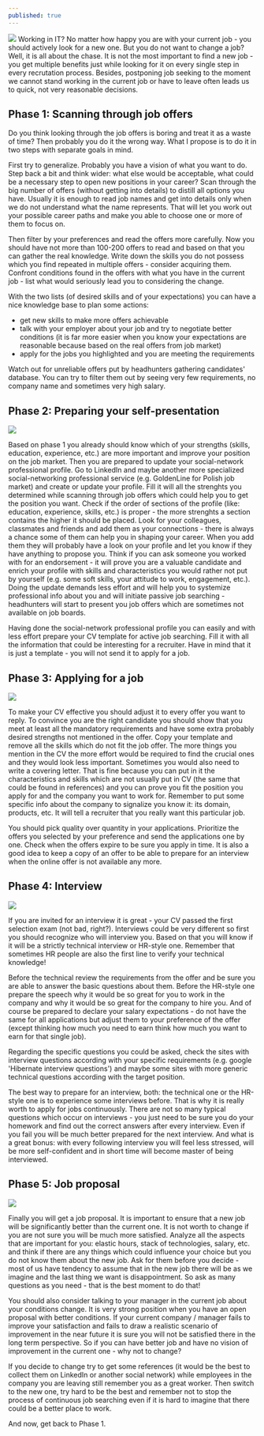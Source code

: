 ```yaml
---
published: true
---
```


![]({{site.baseurl}}/images/2016-12-31/Fotolia_129760515_XS.jpg)
Working in IT? No matter how happy you are with your current job - you should actively look for a new one. But you do not want to change a job? Well, it is all about the chase. 
It is not the most important to find a new job - you get multiple benefits just while looking for it on every single step in every recrutation process. Besides, postponing job seeking to the moment we cannot stand working in the current job or have to leave often leads us to quick, not very reasonable decisions. 

## Phase 1: Scanning through job offers

Do you think looking through the job offers is boring and treat it as a waste of time? Then probably you do it the wrong way. What I propose is to do it in two steps with separate goals in mind.

First try to generalize. Probably you have a vision of what you want to do. Step back a bit and think wider: what else would be acceptable, what could be a necessary step to open new positions in your career? Scan through the big number of offers (without getting into details) to distill all options you have. Usually it is enough to read job names and get into details only when we do not understand what the name represents. That will let you work out your possible career paths and make you able to choose one or more of them to focus on.

Then filter by your preferences and read the offers more carefully. Now you should have not more than 100-200 offers to read and based on that you can gather the real knowledge. Write down the skills you do not possess which you find repeated in multiple offers - consider acquiring them. Confront conditions found in the offers with what you have in the current job - list what would seriously lead you to considering the change.

With the two lists (of desired skills and of your expectations) you can have a nice knowledge base to plan some actions:
- get new skills to make more offers achievable
- talk with your employer about your job and try to negotiate better conditions (it is far more easier when you know your expectations are reasonable because based on the real offers from job market)
- apply for the jobs you highlighted and you are meeting the requirements

Watch out for unreliable offers put by headhunters gathering candidates' database.  You can try to filter them out by seeing very few requirements, no company name and sometimes very high salary.

## Phase 2: Preparing your self-presentation
![]({{site.baseurl}}/images/2016-12-31/Fotolia_129955033_XS.jpg)

Based on phase 1 you already should know which of your strengths (skills, education, experience, etc.) are more important and improve your position on the job market. Then you are prepared to update your social-network professional profile. Go to LinkedIn and maybe another more specialized social-networking professional service (e.g. GoldenLine for Polish job market) and create or update your profile. Fill it will all the strenghts you determined while scanning through job offers which could help you to get the position you want. Check if the order of sections of the profile (like: education, experience, skills, etc.) is proper -  the more strenghts a section contains the higher it should be placed. Look for your colleagues, classmates and friends and add them as your connections - there is always a chance some of them can help you in shaping your career. When you add them they will probably have a look on your profile and let you know if they have anything to propose you. Think if you can ask someone you worked with for an endorsement - it will prove you are a valuable candidate and enrich your profile with skills and characteristics you would rather not put by yourself (e.g. some soft skills, your attitude to work, engagement, etc.). Doing the update demands less effort and will help you to systemize professional info about you and will initiate passive job searching - headhunters will start to present you job offers which are sometimes not available on job boards.

Having done the social-network professional profile you can easily and with less effort prepare your CV template for active job searching. Fill it with all the information that could be interesting for a recruiter. Have in mind that it is just a template - you will not send it to apply for a job. 

## Phase 3: Applying for a job
![]({{site.baseurl}}/images/2016-12-31/Fotolia_102302085_XS.jpg)

To make your CV effective you should adjust it to every offer you want to reply. To convince you are the right candidate you should show that you meet at least all the mandatory requirements and have some extra probably desired strengths not mentioned in the offer. Copy your template and remove all the skills which do not fit the job offer. The more things you mention in the CV the more effort would be required to find the crucial ones and they would look less important. Sometimes you would also need to write a covering letter. That is fine because you can put in it the characteristics and skills which are not usually put in CV (the same that could be found in references) and you can prove you fit the position you apply for and the company you want to work for. Remember to put some specific info about the company to signalize you know it: its domain, products, etc. It will tell a recruiter that you really want this particular job.

You should pick quality over quantity in your applications. Prioritize the offers you selected by your preference and send the applications one by one. Check when the offers expire to be sure you apply in time. It is also a good idea to keep a copy of an offer to be able to prepare for an interview when the online offer is not available any more.

## Phase 4: Interview
![]({{site.baseurl}}/images/2016-12-31/Fotolia_123204830_XS.jpg)

If you are invited for an interview it is great - your CV passed the first selection exam (not bad, right?). Interviews could be very different so first you should recognize who will interview you. Based on that you will know if it will be a strictly technical interview or HR-style one. Remember that sometimes HR people are also the first line to verify your technical knowledge!

Before the technical review the requirements from the offer and be sure you are able to answer the basic questions about them. Before the HR-style one prepare the speech why it would be so great for you to work in the company and why it would be so great for the company to hire you. And of course be prepared to declare your salary expectations - do not have the same for all applications but adjust them to your preference of the offer (except thinking how much you need to earn think how much you want to earn for that single job).

Regarding the specific questions you could be asked, check the sites with interview questions according with your specific requirements (e.g. google 'Hibernate interview questions') and maybe some sites with more generic technical questions according with the target position.

The best way to prepare for an interview, both: the technical one or the HR-style one is to experience some interviews before. That is why it is really worth to apply for jobs continuously. There are not so many typical questions which occur on interviews - you just need to be sure you do your homework and find out the correct answers after every interview. Even if you fail you will be much better prepared for the next interview. And what is a great bonus: with every following interview you will feel less stressed, will be more self-confident and in short time will become master of being interviewed.

## Phase 5: Job proposal
![]({{site.baseurl}}/images/2016-12-31/Fotolia_125197083_XS.jpg)

Finally you will get a job proposal. It is important to ensure that a new job will be significantly better than the current one. It is not worth to change if you are not sure you will be much more satisfied. Analyze all the aspects that are important for you: elastic hours, stack of technologies, salary, etc. and think if there are any things which could influence your choice but you do not know them about the new job. Ask for them before you decide - most of us have tendency to assume that in the new job there will be as we imagine and the last thing we want is disappointment. So ask as many questions as you need - that is the best moment to do that!

You should also consider talking to your manager in the current job about your conditions change. It is very strong position when you have an open proposal with better conditions. If your current company / manager fails to improve your satisfaction and fails to draw a realistic scenario of improvement in the near future it is sure you will not be satisfied there in the long term perspective. So if you can have better job and have no vision of improvement in the current one - why not to change?

If you decide to change try to get some references (it would be the best to collect them on LinkedIn or another social network) while employees in the company you are leaving still remember you as a great worker.
Then switch to the new one, try hard to be the best and remember not to stop the process of continuous job searching even if it is hard to imagine that there could be a better place to work.

And now, get back to Phase 1.
